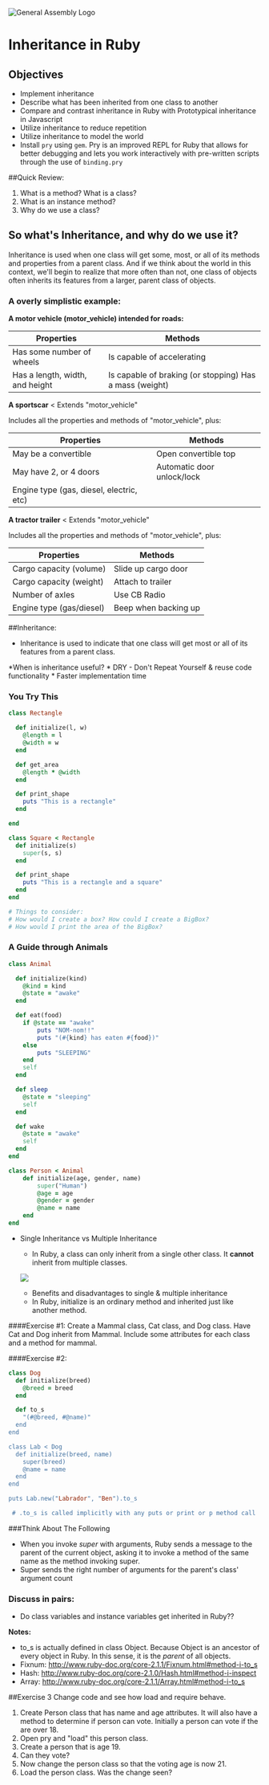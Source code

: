 ![General Assembly Logo](http://i.imgur.com/ke8USTq.png)

# Inheritance in Ruby

## Objectives

* Implement inheritance
* Describe what has been inherited from one class to another
* Compare and contrast inheritance in Ruby with Prototypical inheritance in Javascript
* Utilize inheritance to reduce repetition
* Utilize inheritance to model the world
* Install `pry` using `gem`. Pry is an improved REPL for Ruby that allows for better debugging and lets you work interactively with pre-written scripts through the use of `binding.pry`

##Quick Review:
1. What is a method? What is a class?
2. What is an instance method?
3. Why do we use a class?

## So what's Inheritance, and why do we use it?

Inheritance is used when one class will get some, most, or all of its methods and properties from a parent class. And if we think about the world in this context, we'll begin to realize that more often than not, one class of objects often inherits its features from a larger, parent class of objects.

### A overly simplistic example:

__A motor vehicle (motor_vehicle) intended for roads:__

|Properties | Methods|
|---- | ----|
|Has some number of wheels | Is capable of accelerating|
|Has a length, width, and height | Is capable of braking (or stopping) Has a mass (weight)|

__A sportscar__ < Extends "motor_vehicle"

Includes all the properties and methods of "motor_vehicle", plus:

| Properties | Methods |
| ---- | ---- |
|May be a convertible | Open convertible top |
| May have 2, or 4 doors | Automatic door unlock/lock |
| Engine type (gas, diesel, electric, etc) | |

__A tractor trailer__ < Extends "motor_vehicle"

Includes all the properties and methods of "motor_vehicle", plus:

| Properties | Methods |
| ---- | ---- |
| Cargo capacity (volume) | Slide up cargo door |
| Cargo capacity (weight) | Attach to trailer |
| Number of axles | Use CB Radio |
| Engine type (gas/diesel) | Beep when backing up |


##Inheritance:

- Inheritance is used to indicate that one class will get most or all of its features from a parent class.

*When is inheritance useful?
        * DRY - Don't Repeat Yourself & reuse code functionality
        * Faster implementation time

### You Try This

```rb
class Rectangle

  def initialize(l, w)
    @length = l
    @width = w
  end

  def get_area
    @length * @width
  end

  def print_shape
    puts "This is a rectangle"
  end

end

class Square < Rectangle
  def initialize(s)
    super(s, s)
  end

  def print_shape
    puts "This is a rectangle and a square"
  end
end

# Things to consider:
# How would I create a box? How could I create a BigBox?
# How would I print the area of the BigBox?
```

### A Guide through Animals

```rb
class Animal

  def initialize(kind)
    @kind = kind
    @state = "awake"
  end

  def eat(food)
    if @state == "awake"
        puts "NOM-nom!!"
        puts "(#{kind} has eaten #{food})"
    else
        puts "SLEEPING"
    end
    self
  end

  def sleep
    @state = "sleeping"
    self
  end

  def wake
    @state = "awake"
    self
  end
end

class Person < Animal
    def initialize(age, gender, name)
        super("Human")
        @age = age
        @gender = gender
        @name = name
    end
end
```

- Single Inheritance vs Multiple Inheritance
    - In Ruby, a class can only inherit from a single other class. It __cannot__ inherit from multiple classes.

    ![](https://draftin.com:443/images/13819?token=LgAN2Cjq0VY2E1kC14KkUjazImyXfmOTtc-EiNJbdofQ25kQLkSBtxVpde5pu1y2if0_H6LTEUeTaklH1Yjmimw)
    - Benefits and disadvantages to single & multiple inheritance
    - In Ruby, initialize is an ordinary method and inherited just like another method.


####Exercise #1:
Create a Mammal class, Cat class, and Dog class. Have Cat and Dog inherit from Mammal. Include some attributes for each class and a method for mammal.


####Exercise #2:

```rb
class Dog
  def initialize(breed)
    @breed = breed
  end

  def to_s
    "(#@breed, #@name)"
  end
end

class Lab < Dog
  def initialize(breed, name)
    super(breed)
    @name = name
  end
end

puts Lab.new("Labrador", "Ben").to_s

 # .to_s is called implicitly with any puts or print or p method call

```

###Think About The Following

- When you invoke *super* with arguments, Ruby sends a message to the parent of the current object, asking it to invoke a method of the same name as the method invoking super.
- Super sends the right number of arguments for the parent's class' argument count

### Discuss in pairs:
- Do class variables and instance variables get inherited in Ruby??

__Notes:__

  - ​to_s​ is actually defined in class ​Object​. Because ​Object​ is an ancestor of every object in Ruby. In this sense, it is the _parent_ of all objects.
  - Fixnum: http://www.ruby-doc.org/core-2.1.1/Fixnum.html#method-i-to_s
  - Hash: http://www.ruby-doc.org/core-2.1.0/Hash.html#method-i-inspect
  - Array: http://www.ruby-doc.org/core-2.1.1/Array.html#method-i-to_s

##Exercise 3
Change code and see how load and require behave.

  1. Create Person class that has name and age attributes. It will also have a method to determine if person can vote. Initially a person can vote if the are over 18.
  2. Open pry and "load" this person class.
  3. Create a person that is age 19.
  4. Can they vote?
  5. Now change the person class so that the voting age is now 21.
  6. Load the person class. Was the change seen?
